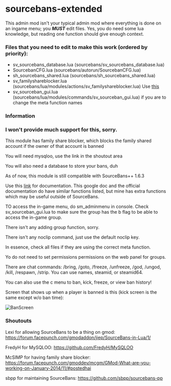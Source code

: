 # sourcebans-extended
This admin mod isn't your typical admin mod where everything is done on an ingame menu; you ***MUST*** edit files. Yes, you do need some lua knowledge, but reading one function should give enough context.

### Files that you need to edit to make this work (ordered by priority):

* sv_sourcebans_database.lua (sourcebans/sv_sourcebans_database.lua)
* SourcebanCFG.lua (sourcebans/autorun/SourcebanCFG.lua)
* sh_sourcebans_shared.lua (sourcebans/sh_sourcebans_shared.lua)
* sv_familyshareblocker.lua (sourcebans/lua/modules/actions/sv_familyshareblocker.lua) Use [this](https://steamcommunity.com/dev/apikey)
* sv_sourceban_gui.lua (sourcebans/lua/modules/commands/sv_sourceban_gui.lua) if you are to change the meta function names

### Information

### I won't provide much support for this, sorry.

This module has family share blocker, which blocks the family shared account if the owner of that account is banned

You will need mysqloo, use the link in the shoutout area

You will also need a database to store your bans, duh

As of now, this module is still compatible with SourceBans++ 1.6.3

Use this [link](http://taken.hosted.nfoservers.com/archive/sourcebans/) for documentation. This google doc and the official documentation do have similar functions listed, but mine has extra functions which may be useful outside of SourceBans.

TO access the in-game menu, do sm_adminmenu in console. Check sv_sourceban_gui.lua to make sure the group has the b flag  to be able to access the in-game group.

There isn't any adding group function, sorry.

There isn't any noclip command, just use the default noclip key.

In essence, check all files if they are using the correct meta function.

Yo do not need to set permissions permissions on the web panel for groups.

There are chat commands: /bring, /goto, /freeze, /unfreeze, /god, /ungod, /kill, /respawn, /strip. You can use names, steamid, or steamid64.

You can also use the c menu to ban, kick, freeze, or view ban history!

Screen that shows up when a player is banned is this (kick screen is the same except w/o ban time):

![BanScreen](https://i.imgur.com/6mzMmK2.png)

### Shoutouts

Lexi for allowing SourceBans to be a thing on gmod: https://forum.facepunch.com/gmodaddon/jiep/SourceBans-in-Lua/1/

FredyH for MySQLOO: https://github.com/FredyH/MySQLOO

McSIMP for having family share blocker: https://forum.facepunch.com/gmoddev/mcgm/GMod-What-are-you-working-on-January-2014/11/#postedhai

sbpp for maintaining SourceBans: https://github.com/sbpp/sourcebans-pp
